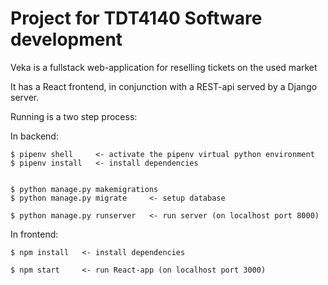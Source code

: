 # Project for TDT4140 Software development

Veka is a fullstack web-application for reselling tickets on the used market

It has a React frontend, in conjunction with a REST-api served by a Django server.

Running is a two step process:

In backend: 
```
$ pipenv shell     <- activate the pipenv virtual python environment
$ pipenv install   <- install dependencies


$ python manage.py makemigrations
$ python manage.py migrate     <- setup database

$ python manage.py runserver   <- run server (on localhost port 8000)
```

In frontend:
```
$ npm install   <- install dependencies

$ npm start     <- run React-app (on localhost port 3000)
```
